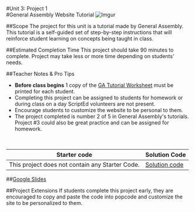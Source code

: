 #Unit 3: Project 1  
#General Assembly Website Tutorial
![Imgur](http://i.imgur.com/t1O7Zcj.jpg)

##Scope
The project for this unit is a tutorial made by General Assembly. This tutorial is a self-guided set of step-by-step instructions that will reinforce student learning on concepts being taught in class.


##Estimated Completion Time
This project should take 90 minutes to complete. Project may take less or more time depending on students' needs.  

##Teacher Notes & Pro Tips
* **Before class begins** 1 copy of the [GA Tutorial Worksheet](https://www.dropbox.com/s/x7kyti0jt6easj0/GeneralAssemblyPacketJeffBlog.docx ) must be printed for each student.
* Completing this project can be assigned to students for homework or during class on a day ScriptEd volunteers are not present.
* Encourage students to customize the website to be personal to them.
* The project completed is number 2 of 5 in General Assembly's tutorials. Project #3 could also be great practice and can be assigned for homework.

<br>

| Starter code | Solution Code |
|-------|-------|
|This project does not contain any Starter Code. | [Solution code](https://dash.generalassemb.ly/projects/build-your-own-blog-theme) |

##[Google Slides](https://docs.google.com/presentation/d/150yZStV8RYMswp0Z8aIR-4jHjIkv9kjMXCAbkMjBV48/edit?usp=sharing)

##Project Extensions
If students complete this project early, they are encouraged to copy and paste the code into popcode and customize the site to be personalized to them.





